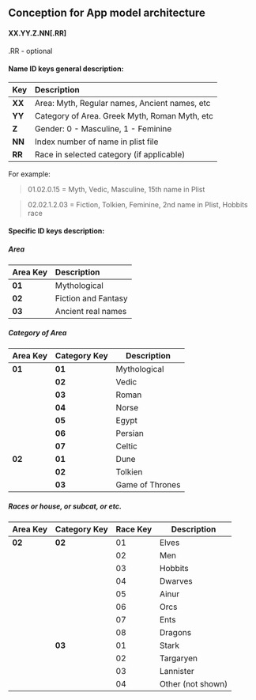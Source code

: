 ## Conception for App model architecture

#### XX.YY.Z.NN[.RR]

.RR - optional

#### Name ID keys general description:

| Key            | Description                                    |
| :------------- | :-------------                                 |
| **XX**         | Area: Myth, Regular names, Ancient names, etc  |
| **YY**         | Category of Area. Greek Myth, Roman Myth, etc  |
| **Z**          | Gender: 0 - Masculine, 1 - Feminine            |
| **NN**         | Index number of name in plist file             |
| **RR**         | Race in selected category (if applicable)      |

For example:
> 01.02.0.15 = Myth, Vedic, Masculine, 15th name in Plist

> 02.02.1.2.03 = Fiction, Tolkien, Feminine, 2nd name in Plist, Hobbits race

#### Specific ID keys description:
##### Area
| Area Key       | Description          |
| :------------- | :-------------       |
| **01**         | Mythological         |
| **02**         | Fiction and Fantasy  |
| **03**         | Ancient real names   |

##### Category of Area
| Area Key       | Category Key     | Description      |
| :------------- | :-------------   | ------           |
| **01**         | **01**           | Mythological     |
|                | **02**           | Vedic            |
|                | **03**           | Roman            |
|                | **04**           | Norse            |
|                | **05**           | Egypt            |
|                | **06**           | Persian          |
|                | **07**           | Celtic           |
| **02**         | **01**           | Dune             |
|                | **02**           | Tolkien          |
|                | **03**           | Game of Thrones  |

##### Races or house, or subcat, or etc.
| Area Key       | Category Key   | Race Key | Description       |
| :------------- | :------------- | ------   | -----             |
| **02**         | **02**         | 01       | Elves             |
|                |                | 02       | Men               |
|                |                | 03       | Hobbits           |
|                |                | 04       | Dwarves           |
|                |                | 05       | Ainur             |
|                |                | 06       | Orcs              |
|                |                | 07       | Ents              |
|                |                | 08       | Dragons           |
|                | **03**         | 01       | Stark             |
|                |                | 02       | Targaryen         |
|                |                | 03       | Lannister         |
|                |                | 04       | Other (not shown) |
